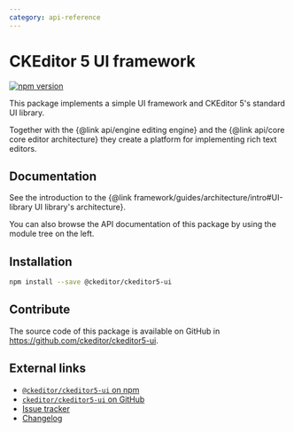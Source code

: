 ```yaml
---
category: api-reference
---
```


# CKEditor 5 UI framework

[![npm version](https://badge.fury.io/js/%40ckeditor%2Fckeditor5-ui.svg)](https://www.npmjs.com/package/@ckeditor/ckeditor5-ui)

This package implements a simple UI framework and CKEditor 5's standard UI library.

Together with the {@link api/engine editing engine} and the {@link api/core core editor architecture} they create a platform for implementing rich text editors.

## Documentation

See the introduction to the {@link framework/guides/architecture/intro#UI-library UI library's architecture}.

You can also browse the API documentation of this package by using the module tree on the left.

## Installation

```bash
npm install --save @ckeditor/ckeditor5-ui
```

## Contribute

The source code of this package is available on GitHub in https://github.com/ckeditor/ckeditor5-ui.

## External links

* [`@ckeditor/ckeditor5-ui` on npm](https://www.npmjs.com/package/@ckeditor/ckeditor5-ui)
* [`ckeditor/ckeditor5-ui` on GitHub](https://github.com/ckeditor/ckeditor5-ui)
* [Issue tracker](https://github.com/ckeditor/ckeditor5-ui/issues)
* [Changelog](https://github.com/ckeditor/ckeditor5-ui/blob/master/CHANGELOG.md)
